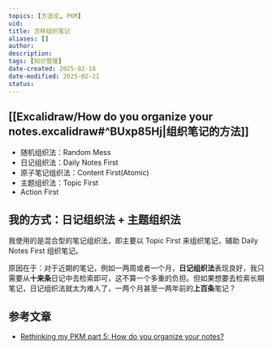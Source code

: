 ```yaml
---
topics: [方法论, PKM]
uid: 
title: 怎样组织笔记
aliases: []
author: 
description: 
tags: [知识管理]
date-created: 2025-02-18
date-modified: 2025-02-21
status: 
---
```


## [[Excalidraw/How do you organize your notes.excalidraw#^BUxp85Hj|组织笔记的方法]]

- 随机组织法：Random Mess
- 日记组织法：Daily Notes First
- 原子笔记组织法：Content First(Atomic)
- 主题组织法：Topic First
- Action First

## 我的方式：日记组织法 + 主题组织法

我使用的是混合型的笔记组织法，即主要以 Topic First 来组织笔记，辅助 Daily Notes First 组织笔记。

原因在于：对于近期的笔记，例如一两周或者一个月，**日记组织法**表现良好，我只需要从**十来条**日记中去检索即可，这不算一个多重的负担。但如果想要去检索长期笔记，日记组织法就太为难人了，一两个月甚至一两年前的**上百条**笔记？

## 参考文章

- [Rethinking my PKM part 5: How do you organize your notes?](https://www.youtube.com/watch?v=AtdAAD47aQY&t=602s)
